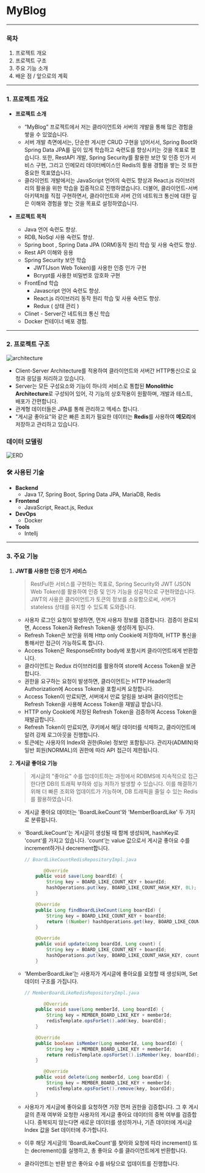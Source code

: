 # MyBlog

---

### 목차

1. 프로젝트 개요
2. 프로젝트 구조
3. 주요 기능 소개
4. 배운 점 / 앞으로의 계획

---

### 1. 프로젝트 개요

- **프로젝트 소개**

  - “MyBlog” 프로젝트에서 저는 클라이언트와 서버의 개발을 통해 많은 경험을 쌓을 수 있었습니다.
  - 서버 개발 측면에서는, 단순한 게시판 CRUD 구현을 넘어서서, Spring Boot와 Spring Data JPA를 깊이 있게 학습하고 숙련도를 향상시키는 것을 목표로 했습니다. 또한, RestAPI 개발, Spring Security를 활용한 보안 및 인증 인가 서비스 구현, 그리고 인메모리 데이터베이스인 Redis의 활용 경험을 쌓는 것 또한 중요한 목표였습니다.
  - 클라이언트 개발에서는 JavaScript 언어의 숙련도 향상과 React.js 라이브러리의 활용을 위한 학습을 집중적으로 진행하였습니다. 더불어, 클라이언트-서버 아키텍처를 직접 구현하면서, 클라이언트와 서버 간의 네트워크 통신에 대한 깊은 이해와 경험을 쌓는 것을 목표로 설정하였습니다.

  

- **프로젝트 목적**

  - Java 언어 숙련도 향상.
  - RDB, NoSql 사용 숙련도 향상.
  - Spring boot , Spring Data JPA (ORM)동작 원리 학습 및 사용 숙련도 향상.
  - Rest API 이해와 응용
  - Spring Security 보안 학습
    - JWT(Json Web Token)를 사용한 인증 인가 구현
    - Bcrypt를 사용한 비밀번호 암호화 구현
  - FrontEnd 학습
    - Javascript 언어 숙련도 향상.
    - React.js 라이브러리 동작 원리 학습 및 사용 숙련도 향상.
    - Redux ( 상태 관리 )
  - Clinet - Server간 네트워크 통신 학습
  - Docker 컨테이너 배포 경험.

---

### 2. 프로젝트 구조

![architecture](https://github.com/gusm96/myblog-boot/tree/master/images/Architecture.png)

- Client-Server Architecture를 적용하여 클라이언트와 서버간 HTTP통신으로 요청과 응답을 처리하고 있습니다.
- Server는 모든 구성요소와 기능이 하나의 서비스로 통합된 **Monolithic Architecture**로 구성되어 있어, 각 기능의 상호작용이 원활하며, 개발과 테스트, 배포가 간편합니다.
- 관계형 데이터들은 JPA를 통해 관리하고 엑세스 합니다.
- "게시글 좋아요"와 같은 빠른 조회가 필요한 데이터는 **Redis**를 사용하여 **메모리**에 저장하고 관리하고 있습니다.

### 데이터 모델링

![ERD](https://github.com/gusm96/myblog-boot/tree/master/images/ERD.png)

### 🛠️ 사용된 기술

- **Backend**
  - Java 17, Spring Boot, Spring Data JPA, MariaDB, Redis
- **Frontend**
  - JavaScript, React.js, Redux
- **DevOps**
  - Docker
- **Tools**
  - Intellj

---

### 3. 주요 기능

1. **JWT를 사용한 인증 인가 서비스**

   > RestFul한 서비스를 구현하는 목표로, Spring Security와 JWT (JSON Web Token)를 활용하여 인증 및 인가 기능을 성공적으로 구현하였습니다. JWT의 사용은 클라이언트가 토큰의 정보를 소유함으로써, 서버가 stateless 상태를 유지할 수 있도록 도와줍니다.

   - 사용자 로그인 요청이 발생하면, 먼저 사용자 정보를 검증합니다. 검증이 완료되면, Access Token과 Refresh Token을 생성하게 됩니다.
   - Refresh Token은 보안을 위해 Http only Cookie에 저장하여, HTTP 통신을 통해서만 접근이 가능하도록 합니다.
   - Access Token은 ResponseEntity body에 포함시켜 클라이언트에게 반환합니다.
   - 클라이언트는 Redux 라이브러리를 활용하여 store에 Access Token을 보관합니다.
   - 권한을 요구하는 요청이 발생하면, 클라이언트는 HTTP Header의 Authorization에 Access Token을 포함시켜 요청합니다.
   - Access Token이 만료되면, 서버에서 만료 알림을 보내며 클라이언트는 Refresh Token을 사용해 Access Token을 재발급 받습니다.
   - HTTP only Cookie에 저장된 Refresh Token을 검증하여 Access Token을 재발급합니다.
   - Refresh Token이 만료되면, 쿠키에서 해당 데이터를 삭제하고, 클라이언트에 알려 강제 로그아웃을 진행합니다.
   - 토큰에는 사용자의 Index와 권한(Role) 정보만 포함됩니다. 관리자(ADMIN)와 일반 회원(NORMAL)의 권한에 따라 API 접근이 제한됩니다.

2. **게시글 좋아요 기능**

   > 게시글의 "좋아요" 수를 업데이트하는 과정에서 RDBMS에 지속적으로 접근한다면 DB의 트래픽 부하와 성능 저하가 발생할 수 있습니다. 이를 해결하기 위해 더 빠른 조회와 업데이트가 가능하며, DB 트래픽을 줄일 수 있는 Redis를 활용하였습니다.

   - 게시글 좋아요 데이터는 'BoardLikeCount'와 'MemberBoardLike' 두 가지로 분류됩니다.

   - 'BoardLikeCount'는 게시글이 생성될 때 함께 생성되며, hashKey로 'count'를 가지고 있습니다. 'count'는 value 값으로서 게시글 좋아요 수를 increment하거나 decrement합니다.

     ```java
     // BoardLikeCountRedisRepositoryImpl.java
     
     		@Override
         public void save(Long boardId) {
             String key = BOARD_LIKE_COUNT_KEY + boardId;
             hashOperations.put(key, BOARD_LIKE_COUNT_HASH_KEY, 0L);
         }
     
         @Override
         public Long findBoardLikeCount(Long boardId) {
             String key = BOARD_LIKE_COUNT_KEY + boardId;
             return ((Number) hashOperations.get(key, BOARD_LIKE_COUNT_HASH_KEY)).longValue();
         }
     
         @Override
         public void update(Long boardId, Long count) {
             String key = BOARD_LIKE_COUNT_KEY + boardId;
             hashOperations.put(key, BOARD_LIKE_COUNT_HASH_KEY, count);
         }
     ```

   - 'MemberBoardLike'는 사용자가 게시글에 좋아요를 요청할 때 생성되며, Set 데이터 구조를 가집니다.

     ```java
     // MemberBoardLikeRedisRepositoryImpl.java
     
     		@Override
         public void save(Long memberId, Long boardId) {
             String key = MEMBER_BOARD_LIKE_KEY + memberId;
             redisTemplate.opsForSet().add(key, boardId);
         }
     
         @Override
         public boolean isMember(Long memberId, Long boardId) {
             String key = MEMBER_BOARD_LIKE_KEY + memberId;
             return redisTemplate.opsForSet().isMember(key, boardId);
         }
     
     		@Override
         public void delete(Long memberId, Long boardId) {
             String key = MEMBER_BOARD_LIKE_KEY + memberId;
             redisTemplate.opsForSet().remove(key, boardId);
         }
     ```

   - 사용자가 게시글에 좋아요를 요청하면 가장 먼저 권한을 검증합니다. 그 후 게시글의 존재 여부와 요청한 사용자의 게시글 좋아요 데이터의 중복 여부를 검증합니다. 중복되지 않는다면 새로운 데이터를 생성하거나, 기존 데이터에 게시글 Index 값을 Set 데이터에 추가합니다.

   - 이후 해당 게시글의 'BoardLikeCount'를 찾아와 요청에 따라 increment() 또는 decrement()를 실행하고, 총 좋아요 수를 클라이언트에게 반환합니다.

   - 클라이언트는 반환 받은 좋아요 수를 바탕으로 업데이트를 진행합니다.
